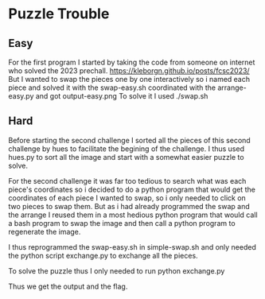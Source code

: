 # Puzzle Trouble

## Easy
For the first program I started by taking the code from someone on internet who solved the 2023 prechall.
https://kleborgn.github.io/posts/fcsc2023/
But I wanted to swap the pieces one by one interactively so i named each piece and solved it with the swap-easy.sh coordinated with the arrange-easy.py and got output-easy.png
To solve it I used ./swap.sh


## Hard
Before starting the second challenge I sorted all the pieces of this second challenge by hues to facilitate the begining of the challenge. I thus used hues.py to sort all the image and start with a somewhat easier puzzle to solve.

For the second challenge it was far too tedious to search what was each piece's coordinates so i decided to do a python program that would get the coordinates of each piece I wanted to swap, so i only needed to click on two pieces to swap them. But as i had already programmed the swap and the arrange I reused them in a most hedious python program that would call a bash program to swap the image and then call a python program to regenerate the image. 

I thus reprogrammed the swap-easy.sh in simple-swap.sh and only needed the python script exchange.py to exchange all the pieces.

To solve the puzzle thus I only needed to run python exchange.py

Thus we get the output and the flag.

